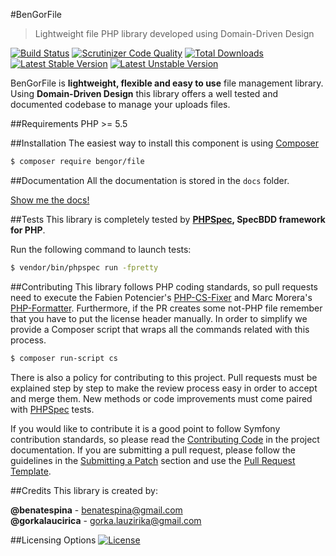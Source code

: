 #BenGorFile
> Lightweight file PHP library developed using Domain-Driven Design

[![Build Status](https://travis-ci.org/BenGor/File.svg?branch=master)](https://travis-ci.org/BenGor/File)
[![Scrutinizer Code Quality](https://scrutinizer-ci.com/g/BenGor/File/badges/quality-score.png?b=master)](https://scrutinizer-ci.com/g/BenGor/File/?branch=master)
[![Total Downloads](https://poser.pugx.org/bengor/file/downloads)](https://packagist.org/packages/bengor/file)
[![Latest Stable Version](https://poser.pugx.org/bengor/file/v/stable.svg)](https://packagist.org/packages/bengor/file)
[![Latest Unstable Version](https://poser.pugx.org/bengor/file/v/unstable.svg)](https://packagist.org/packages/bengor/file)

BenGorFile is **lightweight, flexible and easy to use** file management library. Using **Domain-Driven Design**
this library offers a well tested and documented codebase to manage your uploads files.

##Requirements
PHP >= 5.5

##Installation
The easiest way to install this component is using [Composer][7]
```bash
$ composer require bengor/file
```

##Documentation
All the documentation is stored in the `docs` folder.

[Show me the docs!](docs/index.md)

##Tests
This library is completely tested by **[PHPSpec][1], SpecBDD framework for PHP**.

Run the following command to launch tests:
```bash
$ vendor/bin/phpspec run -fpretty
```

##Contributing
This library follows PHP coding standards, so pull requests need to execute the Fabien Potencier's [PHP-CS-Fixer][5]
and Marc Morera's [PHP-Formatter][6]. Furthermore, if the PR creates some not-PHP file remember that you have to put
the license header manually. In order to simplify we provide a Composer script that wraps all the commands related with
this process.
```bash
$ composer run-script cs
```

There is also a policy for contributing to this project. Pull requests must be explained step by step to make the
review process easy in order to accept and merge them. New methods or code improvements must come paired with
[PHPSpec][1] tests.

If you would like to contribute it is a good point to follow Symfony contribution standards, so please read the
[Contributing Code][2] in the project documentation. If you are submitting a pull request, please follow the guidelines
in the [Submitting a Patch][3] section and use the [Pull Request Template][4].

##Credits
This library is created by:
>
**@benatespina** - [benatespina@gmail.com](mailto:benatespina@gmail.com)<br>
**@gorkalaucirica** - [gorka.lauzirika@gmail.com](mailto:gorka.lauzirika@gmail.com)

##Licensing Options
[![License](https://poser.pugx.org/bengor/file/license.svg)](https://github.com/BenGor/File/blob/master/LICENSE)

[1]: http://www.phpspec.net/
[2]: http://symfony.com/doc/current/contributing/code/index.html
[3]: http://symfony.com/doc/current/contributing/code/patches.html#check-list
[4]: http://symfony.com/doc/current/contributing/code/patches.html#make-a-pull-request
[5]: http://cs.sensiolabs.org/
[6]: https://github.com/mmoreram/php-formatter
[7]: http://getcomposer.org
